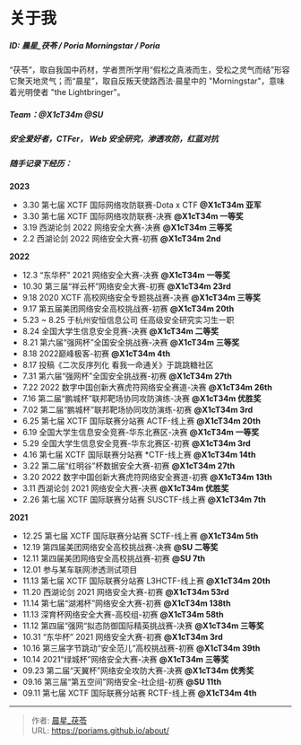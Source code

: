 # 关于我


##### ID: 晨星_茯苓 / Poria Morningstar / Poria

“茯苓”，取自我国中药材，学者贾所学用“假松之真液而生，受松之灵气而结”形容它聚天地灵气；而“晨星”，取自反叛天使路西法·晨星中的 "Morningstar"，意味着光明使者 "the Lightbringer"。

##### Team：@X1cT34m @SU

##### 安全爱好者，CTFer， Web 安全研究，渗透攻防，红蓝对抗

##### 随手记录下经历：

**2023**

- 3.30 第七届 XCTF 国际网络攻防联赛-Dota x CTF **@X1cT34m 亚军**
- 3.30 第七届 XCTF 国际网络攻防联赛-决赛 **@X1cT34m 一等奖**
- 3.19 西湖论剑 2022 网络安全大赛-决赛 **@X1cT34m 三等奖**
- 2.2 西湖论剑 2022 网络安全大赛-初赛 **@X1cT34m 2nd**

**2022**

- 12.3 “东华杯” 2021 网络安全大赛-决赛 **@X1cT34m 一等奖**
- 10.30 第三届“祥云杯”网络安全大赛-初赛 **@X1cT34m 23rd**
- 9.18 2020 XCTF 高校网络安全专题挑战赛-决赛 **@X1cT34m 三等奖**
- 9.17 第五届美团网络安全高校挑战赛-初赛 **@X1cT34m 20th**
- 5.23 ~ 8.25 于杭州安恒信息公司 任高级安全研究实习生一职
- 8.24 全国大学生信息安全竞赛-决赛 **@X1cT34m 二等奖**
- 8.21 第六届“强网杯”全国安全挑战赛-决赛 **@X1cT34m 三等奖**
- 8.18 2022巅峰极客-初赛 **@X1cT34m 4th**
- 8.17 投稿《二次反序列化 看我一命通关》于跳跳糖社区
- 7.31 第六届“强网杯”全国安全挑战赛-初赛 **@X1cT34m 27th**
- 7.22 2022 数字中国创新大赛虎符网络安全赛道-决赛 **@X1cT34m 26th**
- 7.16 第二届“鹏城杯”联邦靶场协同攻防演练-决赛 **@X1cT34m 优胜奖**
- 7.02 第二届“鹏城杯”联邦靶场协同攻防演练-初赛 **@X1cT34m 3rd**
- 6.25 第七届 XCTF 国际联赛分站赛 ACTF-线上赛 **@X1cT34m 20th**
- 6.19 全国大学生信息安全竞赛-华东北赛区-决赛 **@X1cT34m 一等奖**
- 5.29 全国大学生信息安全竞赛-华东北赛区-初赛 **@X1cT34m 3rd**
- 4.16 第七届 XCTF 国际联赛分站赛 *CTF-线上赛 **@X1cT34m 14th**
- 3.22 第二届“红明谷”杯数据安全大赛-初赛 **@X1cT34m 27th**
- 3.20 2022 数字中国创新大赛虎符网络安全赛道-初赛 **@X1cT34m 13th**
- 3.11 西湖论剑 2021 网络安全大赛-决赛 **@X1cT34m 优胜奖**
- 2.26 第七届 XCTF 国际联赛分站赛 SUSCTF-线上赛 **@X1cT34m 7th**

**2021**

- 12.25 第七届 XCTF 国际联赛分站赛 SCTF-线上赛 **@X1cT34m 5th**
- 12.19 第四届美团网络安全高校挑战赛-决赛 **@SU 二等奖**
- 12.11 第四届美团网络安全高校挑战赛-初赛 **@SU 7th**
- 12.01 参与某车联网渗透测试项目
- 11.13 第七届 XCTF 国际联赛分站赛 L3HCTF-线上赛 **@X1cT34m 20th**
- 11.20 西湖论剑 2021 网络安全大赛-初赛 **@X1cT34m 53rd**
- 11.14 第七届“湖湘杯”网络安全大赛-初赛 **@X1cT34m 138th**
- 11.13 深育杯网络安全大赛-高校组-初赛 **@X1cT34m 58th**
- 11.12 第四届“强网“拟态防御国际精英挑战赛-决赛 **@X1cT34m 三等奖**
- 10.31 “东华杯” 2021 网络安全大赛-初赛 **@X1cT34m 3rd**
- 10.16 第三届字节跳动“安全范儿“高校挑战赛-初赛 **@X1cT34m 39th**
- 10.14 2021“绿城杯”网络安全大赛-决赛 **@X1cT34m 三等奖**
- 09.23 第二届“天翼杯”网络安全攻防大赛-决赛 **@X1cT34m 优秀奖**
- 09.16 第三届“第五空间”网络安全-社企组-初赛 **@SU 11th**
- 09.11 第七届 XCTF 国际联赛分站赛 RCTF-线上赛 **@X1cT34m 4th**


---

> 作者: [晨星_茯苓](/about/)  
> URL: https://poriams.github.io/about/  

